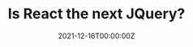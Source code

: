 ---
display_title: "Is React the next JQuery?"
title: "Is React the next JQuery?"
date: 2021-12-16T00:00:00Z
draft: false
layout: event
poster: "images/event_posters/2021-2022/jquery.jpg"
poster_cover: "contain"
poster_position: "center"
short_description: "A discussion on the history and progression of the frontend ecosystem."
start_time: "6:00 - 7:00 PM EST"
location: "Coming Soon"
location_link: "#comingsoon"
background: "images/orientation2018-min.jpeg"
publishdate: 2021-11-24
---